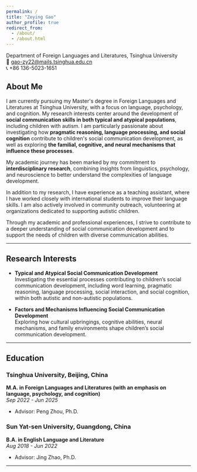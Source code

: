 ```yaml
---
permalink: /
title: "Zeying Gao"
author_profile: true
redirect_from: 
  - /about/
  - /about.html
---
```


Department of Foreign Languages and Literatures, Tsinghua University  
📧 gao-zy22@mails.tsinghua.edu.cn  
📞 +86 136-5023-1651  

## About Me

I am currently pursuing my Master's degree in Foreign Languages and Literatures at Tsinghua University, with a focus on language, psychology, and cognition. My research interests center around the development of **social communication skills in both typical and atypical populations**, including children with autism. I am particularly passionate about investigating how **pragmatic reasoning, language processing, and social cognition** contribute to children's social communication development, as well as exploring **the familial, cognitive, and neural mechanisms that influence these processes**.

My academic journey has been marked by my commitment to **interdisciplinary research**, combining insights from linguistics, psychology, and neuroscience to better understand the complexities of language development. 

In addition to my research, I have experience as a teaching assistant, where I have worked closely with international students to improve their language skills. I am also actively involved in community outreach, volunteering at organizations dedicated to supporting autistic children.

Through my academic and professional experiences, I strive to contribute to a deeper understanding of social communication development and to support the needs of children with diverse communication abilities.

---

## Research Interests
- **Typical and Atypical Social Communication Development**  
  Investigating the essential processes contributing to children’s social communication development, including word learning, pragmatic reasoning, language processing, social interaction, and social cognition, within both autistic and non-autistic populations.
  
- **Factors and Mechanisms Influencing Social Communication Development**  
  Exploring how cultural upbringings, cognitive abilities, neural mechanisms, and family environments shape children’s social communication development.

---

## Education
### Tsinghua University, Beijing, China  
**M.A. in Foreign Languages and Literatures (with an emphasis on language, psychology, and cognition)**  
_Sep 2022 - Jun 2025_  
- Advisor: Peng Zhou, Ph.D.

### Sun Yat-sen University, Guangdong, China  
**B.A. in English Language and Literature**  
_Aug 2018 - Jun 2022_  
- Advisor: Jing Zhao, Ph.D.

---
